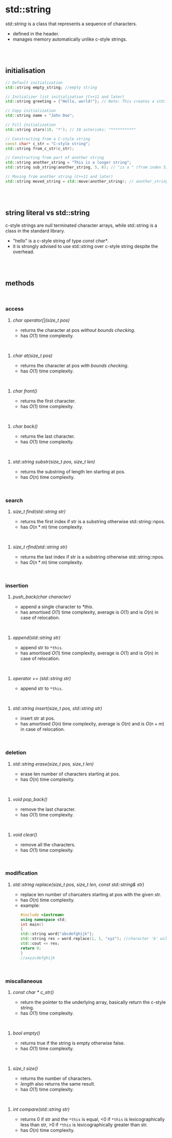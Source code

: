 # std::string

_std::string_ is a class that represents a sequence of characters.

- defined in the _<string>_ header.
- manages memory automatically unlike c-style strings.

<br>
<br>

## initialisation

```cpp
// Default initialization
std::string empty_string; //empty string

// Initializer list initialization (C++11 and later)
std::string greeting = {"Hello, world!"}; // Note: This creates a std::string from a const char*

// Copy initialization
std::string name = "John Doe";

// Fill initialization
std::string stars(10, '*'); // 10 asterisks: "**********"

// Constructing from a C-style string
const char* c_str = "C-style string";
std::string from_c_str(c_str);

// Constructing from part of another string
std::string another_string = "This is a longer string";
std::string sub_string(another_string, 5, 6); // "is a " (from index 5, length 6)

// Moving from another string (C++11 and later)
std::string moved_string = std::move(another_string); // another_string is now in a valid but unspecified state.
```

<br>
<br>

## string literal vs std::string

c-style strings are null terminated character arrays, while std::string is a class in the standard library.

- "hello" is a c-style string of type _const char\*_.
- it is strongly advised to use std::string over c-style string despite the overhead.

<br>
<br>

## methods

<br>

### access

1. _char operator[](size_t pos)_

   - returns the character at pos _without bounds checking_.
   - has $O(1)$ time complexity.

<br>

1. _char at(size_t pos)_

   - returns the character at pos _with bounds checking_.
   - has $O(1)$ time complexity.

<br>

1. _char front()_

   - returns the first character.
   - has $O(1)$ time complexity.

<br>

1. _char back()_

   - returns the last character.
   - has $O(1)$ time complexity.

<br>

1. _std::string substr(size_t pos, size_t len)_

   - returns the substring of length len starting at pos.
   - has $O(n)$ time complexity.

<br>

### search

1. _size_t find(std::string str)_

   - returns the first index if str is a substring otherwise std::string::npos.
   - has $O(n*m)$ time complexity.

<br>

1. _size_t rfind(std::string str)_

   - returns the last index if str is a substring otherwise std::string::npos.
   - has $O(n*m)$ time complexity.

<br>

### insertion

1. _push_back(char character)_

   - append a single character to _\*this_.
   - has amortised $O(1)$ time complexity, average is $O(1)$ and is $O(n)$ in case of relocation.

<br>

1. _append(std::string str)_

   - append str to `*this`.
   - has amortised $O(1)$ time complexity, average is $O(1)$ and is $O(n)$ in case of relocation.

<br>

1. _operator += (std::string str)_

   - append str to `*this`.

<br>

1. _std::string insert(size_t pos, std::string str)_

   - insert str at pos.
   - has amortised $O(n)$ time complexity, average is $O(n)$ and is $O(n+m)$ in case of relocation.

<br>

### deletion

1. _std::string erase(size_t pos, size_t len)_

   - erase len number of characters starting at pos.
   - has $O(n)$ time complexity.

<br>

1. _void pop_back()_

   - remove the last character.
   - has $O(1)$ time complexity.

<br>

1. _void clear()_

   - remove all the characters.
   - has $O(1)$ time complexity.

<br>

### modification

1. _std::string replace(size_t pos, size_t len, const std::string& str)_

   - replace len number of charcaters starting at pos with the given str.
   - has $O(n)$ time complexity.
   - example:
     ```cpp
     #include <iostream>
     using namespace std;
     int main()
     {
     std::string word{"abcdefghijk"};
     std::string res = word.replace(1, 1, "xyz"); //character 'b' will be replaced with "xyz"
     std::cout << res;
     return 0;
     }
     //axyzcdefghijk
     ```

<br>

### miscallaneous

1.  _const char \* c_str()_

    - return the pointer to the underlying array, basically return the c-style string.
    - has $O(1)$ time complexity.

<br>

1.  _bool empty()_

    - returns true if the string is empty otherwise false.
    - has $O(1)$ time complexity.

<br>

1.  _size_t size()_

    - returns the number of characters.
    - _length_ also returns the same result.
    - has $O(1)$ time complexity.

<br>

1.  _int compare(std::string str)_

    - returns 0 if str and the `*this` is equal, <0 if `*this` is lexicographically less than str, >0 if `*this` is lexicographically greater than str.
    - has $O(n)$ time complexity.

<br>
<br>
